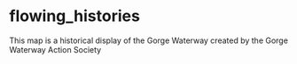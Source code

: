 # flowing_histories
This map is a historical display of the Gorge Waterway created by the Gorge Waterway Action Society 
